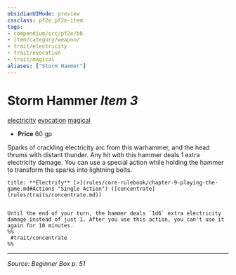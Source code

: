 ```yaml
---
obsidianUIMode: preview
cssclass: pf2e,pf2e-item
tags:
- compendium/src/pf2e/bb
- item/category/weapon/
- trait/electricity
- trait/evocation
- trait/magical
aliases: ["Storm Hammer"]
---
```

# Storm Hammer *Item 3*  
[electricity](electricity.md "Electricity Energy & Element Trait")  [evocation](evocation.md "Evocation School Trait")  [magical](magical.md "Magical Item Trait")  

- **Price** 60 gp

Sparks of crackling electricity arc from this warhammer, and the head thrums with distant thunder. Any hit with this hammer deals 1 extra electricity damage. You can use a special action while holding the hammer to transform the sparks into lightning bolts.

```ad-embed-ability
title: **Electrify** [>](rules/core-rulebook/chapter-9-playing-the-game.md#Actions "Single Action") ([concentrate](rules/traits/concentrate.md))


Until the end of your turn, the hammer deals `1d6` extra electricity damage instead of just 1. After you use this action, you can't use it again for 10 minutes.  
%%
 #trait/concentrate 
%%
```


---
*Source: Beginner Box p. 51*